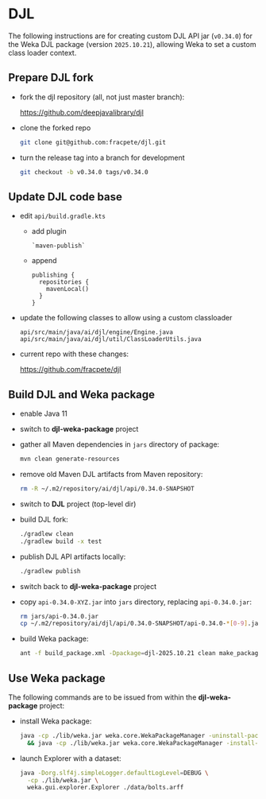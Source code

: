 # DJL

The following instructions are for creating custom DJL API jar (`v0.34.0`)
for the Weka DJL package (version `2025.10.21`), allowing Weka to set a custom 
class loader context.


## Prepare DJL fork

* fork the djl repository (all, not just master branch):

  https://github.com/deepjavalibrary/djl

* clone the forked repo

  ```bash
  git clone git@github.com:fracpete/djl.git
  ```

* turn the release tag into a branch for development

  ```bash
  git checkout -b v0.34.0 tags/v0.34.0
  ```

## Update DJL code base
  
* edit `api/build.gradle.kts`

    * add plugin
  
      ```
      `maven-publish`
      ```
      
    * append

      ```
      publishing {
        repositories {
          mavenLocal()
        }
      }
      ```

* update the following classes to allow using a custom classloader

  ```
  api/src/main/java/ai/djl/engine/Engine.java
  api/src/main/java/ai/djl/util/ClassLoaderUtils.java
  ```

* current repo with these changes:

  https://github.com/fracpete/djl


## Build DJL and Weka package

* enable Java 11

* switch to **djl-weka-package** project

* gather all Maven dependencies in `jars` directory of package:

  ```bash
  mvn clean generate-resources
  ```

* remove old Maven DJL artifacts from Maven repository:

  ```bash
  rm -R ~/.m2/repository/ai/djl/api/0.34.0-SNAPSHOT
  ```

* switch to **DJL** project (top-level dir)

* build DJL fork:

  ```bash
  ./gradlew clean
  ./gradlew build -x test
  ```
  
* publish DJL API artifacts locally:

  ```bash
  ./gradlew publish
  ```

* switch back to **djl-weka-package** project

* copy `api-0.34.0-XYZ.jar` into `jars` directory, replacing `api-0.34.0.jar`:

  ```bash
  rm jars/api-0.34.0.jar
  cp ~/.m2/repository/ai/djl/api/0.34.0-SNAPSHOT/api-0.34.0-*[0-9].jar jars
  ```

* build Weka package:
  
  ```bash
  ant -f build_package.xml -Dpackage=djl-2025.10.21 clean make_package
  ```


## Use Weka package

The following commands are to be issued from within the **djl-weka-package** project:

* install Weka package:

  ```bash
  java -cp ./lib/weka.jar weka.core.WekaPackageManager -uninstall-package djl \
    && java -cp ./lib/weka.jar weka.core.WekaPackageManager -install-package ./dist/djl-2025.10.21.zip 
  ```
  
* launch Explorer with a dataset:

  ```bash
  java -Dorg.slf4j.simpleLogger.defaultLogLevel=DEBUG \
    -cp ./lib/weka.jar \
    weka.gui.explorer.Explorer ./data/bolts.arff
  ```
